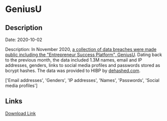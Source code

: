 # GeniusU

## Description

Date: 2020-10-02

Description:
In November 2020, <a href="https://www.databreaches.net/more-drama-on-a-forum-and-a-slew-of-new-databases-dumped/" target="_blank" rel="noopener">a collection of data breaches were made public including the &quot;Entrepreneur Success Platform&quot;, GeniusU</a>. Dating back to the previous month, the data included 1.3M names, email and IP addresses, genders, links to social media profiles and passwords stored as bcrypt hashes. The data was provided to HIBP by <a href="https://dehashed.com/" target="_blank" rel="noopener">dehashed.com</a>.


['Email addresses', 'Genders', 'IP addresses', 'Names', 'Passwords', 'Social media profiles']

## Links

[Download Link](https://link-to.net/1229997/926.8102416189622/dynamic/?r=Z2VuaXVzdS5jb20=)